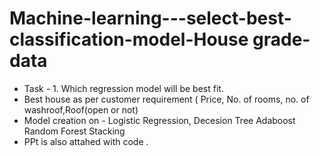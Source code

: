 # Machine-learning---select-best-classification-model-House grade-data
- Task - 1. Which regression model will be best fit.
-  Best house as per customer requirement ( Price, No. of rooms, no. of washroof,Roof(open or not)
- Model creation on - Logistic Regression,
                       Decesion Tree 
                       Adaboost
                       Random Forest
                       Stacking
-  PPt is also attahed with code .
